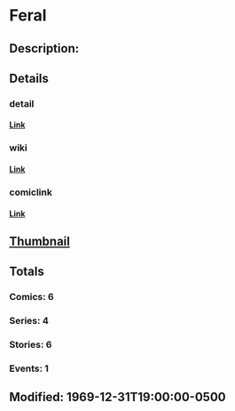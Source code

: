 # Feral
## Description: 
## Details
### detail
#### [Link](http://marvel.com/characters/683/feral?utm_campaign=apiRef&utm_source=225578a89fc76f3d20fbffda5d17a88d)
### wiki
#### [Link](http://marvel.com/universe/Feral?utm_campaign=apiRef&utm_source=225578a89fc76f3d20fbffda5d17a88d)
### comiclink
#### [Link](http://marvel.com/comics/characters/1011213/feral?utm_campaign=apiRef&utm_source=225578a89fc76f3d20fbffda5d17a88d)
## [Thumbnail](http://i.annihil.us/u/prod/marvel/i/mg/b/40/image_not_available.jpg)
## Totals
### Comics: 6
### Series: 4
### Stories: 6
### Events: 1
## Modified: 1969-12-31T19:00:00-0500